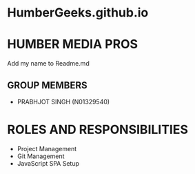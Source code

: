 # HumberGeeks.github.io

# HUMBER MEDIA PROS

Add my name to Readme.md

## GROUP MEMBERS 
- PRABHJOT SINGH (N01329540)

# ROLES AND RESPONSIBILITIES

- Project Management
- Git Management
- JavaScript SPA Setup